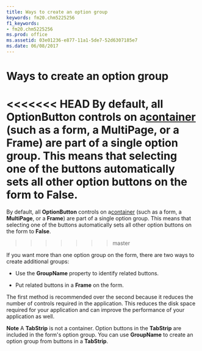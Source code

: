 ```yaml
---
title: Ways to create an option group
keywords: fm20.chm5225256
f1_keywords:
- fm20.chm5225256
ms.prod: office
ms.assetid: 03e01236-e877-11a1-5de7-52d6307185e7
ms.date: 06/08/2017
---
```



# Ways to create an option group

<<<<<<< HEAD
By default, all  **OptionButton** controls on a[container](../../Glossary/vbe-glossary.md) (such as a form, a **MultiPage**, or a **Frame**) are part of a single option group. This means that selecting one of the buttons automatically sets all other option buttons on the form to **False**.
=======
By default, all  **OptionButton** controls on a[container](../../Glossary/vbe-glossary.md#container) (such as a form, a **MultiPage**, or a **Frame**) are part of a single option group. This means that selecting one of the buttons automatically sets all other option buttons on the form to **False**.
>>>>>>> master

If you want more than one option group on the form, there are two ways to create additional groups:




- Use the  **GroupName** property to identify related buttons.
    
- Put related buttons in a  **Frame** on the form.
    

The first method is recommended over the second because it reduces the number of controls required in the application. This reduces the disk space required for your application and can improve the performance of your application as well.

 **Note**  A  **TabStrip** is not a container. Option buttons in the **TabStrip** are included in the form's option group. You can use **GroupName** to create an option group from buttons in a **TabStrip**.


